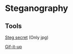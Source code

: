 # Steganography

## Tools

[Steg secret](http://stegsecret.sourceforge.net/) (Only jpg)

[Gif-it-up](bit599.netai.net/gif_it_up.htm)
